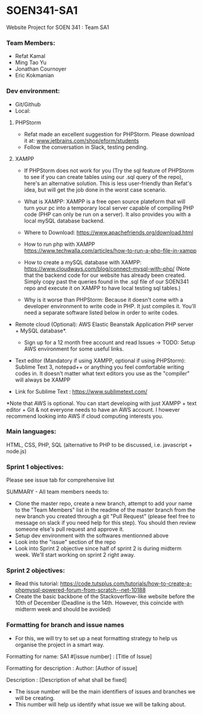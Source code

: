 # SOEN341-SA1
Website Project for SOEN 341 : Team SA1

### Team Members:
- Refat Kamal
- Ming Tao Yu
- Jonathan Cournoyer
- Eric Kokmanian

### Dev environment:
- Git/Github
- Local: 

1) PHPStorm
    - Refat made an excellent suggestion for PHPStorm. Please download it at: www.jetbrains.com/shop/eform/students
    - Follow the conversation in Slack, testing pending.

2) XAMPP
    - If PHPStorm does not work for you (Try the sql feature of PHPStorm to see if you can create tables using our .sql query of the repo), here's an alternative solution. This is less user-friendly than Refat's idea, but will get the job done in the worst case scenario. 
    - What is XAMPP: XAMPP is a free open source plateform that will turn your pc into a temporary local server capable of compiling PHP code (PHP can only be run on a server). It also provides you with a local mySQL database backend. 

    - Where to Download: https://www.apachefriends.org/download.html
    - How to run php with XAMPP https://www.techwalla.com/articles/how-to-run-a-php-file-in-xampp 
    - How to create a mySQL database with XAMPP: https://www.cloudways.com/blog/connect-mysql-with-php/ (Note that the backend code for our website has already been created. Simply copy past the queries found in the .sql file of our SOEN341 repo and execute it on XAMPP to have local testing sql tables.)
    - Why is it worse than PHPStorm: Because it doesn't come with a developer environment to write code in PHP. It just compiles it. You'll need a separate software listed below in order to write codes. 
 

- Remote cloud (Optional): AWS Elastic Beanstalk Application PHP server + MySQL database*. 
  - Sign up for a 12 month free account and read Issues -> TODO: Setup AWS environment for some useful links. 

- Text editor (Mandatory if using XAMPP, optional if using PHPStorm): Sublime Text 3, notepad++ or anything you feel comfortable writing codes in. It doesn't matter what text editors you use as the "compiler" will always be XAMPP

- Link for Sublime Text : https://www.sublimetext.com/

*Note that AWS is optional. You can start developing with just XAMPP + text editor + Git & not everyone needs to have an AWS account. I however recommend looking into AWS if cloud computing interests you. 

### Main languages: 
HTML, CSS, PHP, SQL (alternative to PHP to be discussed, i.e. javascript + node.js) 

### Sprint 1 objectives:

Please see issue tab for comprehensive list

SUMMARY - All team members needs to:
- Clone the master repo, create a new branch, attempt to add your name to the "Team Members" list in the readme of the master branch from the new branch you created through a git "Pull Request" (please feel free to message on slack if you need help for this step). You should then review someone else's pull request and approve it. 
- Setup dev environment with the softwares mentionned above
- Look into the "issue" section of the repo 
- Look into Sprint 2 objective since half of sprint 2 is during midterm week. We'll start working on sprint 2 right away. 

### Sprint 2 objectives:
- Read this tutorial: https://code.tutsplus.com/tutorials/how-to-create-a-phpmysql-powered-forum-from-scratch--net-10188
- Create the basic backbone of the Stackoverflow-like website before the 10th of December (Deadline is the 14th. However, this coincide with midterm week and should be avoided) 

### Formatting for branch and issue names
- For this, we will try to set up a neat formatting strategy to help us organise the project in a smart way.

Formatting for name: 
SA1 #[issue number] : [Title of Issue]

Formatting for description : 
Author: [Author of issue]

Description : [Description of what shall be fixed]

- The issue number will be the main identifiers of issues and branches we will be creating.
- This number will help us identify what issue we will be talking about.
